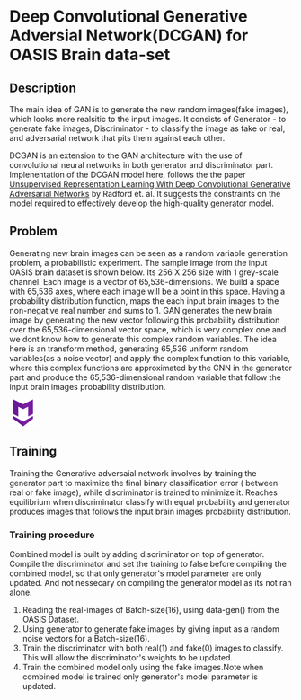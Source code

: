 # Deep Convolutional Generative Adversial Network(DCGAN) for OASIS Brain data-set

## Description

The main idea of GAN is to generate the new random images(fake images), which looks more realsitic to the input images. It consists of Generator - to generate fake images, Discriminator - to classify the image as fake or real, and adversarial network that pits them against each other. 

DCGAN is an extension to the GAN architecture with the use of convolutional neural networks in both generator and discriminator part. Implenentation of the DCGAN model here, follows the the paper [Unsupervised Representation Learning With Deep Convolutional Generative Adversarial Networks](https://arxiv.org/pdf/1511.06434.pdf) by Radford et. al. It suggests the constraints on the model required to effectively develop the high-quality generator model.

## Problem

Generating new brain images can be seen as a random variable generation problem, a probabilistic experiment. The sample image from the input OASIS brain dataset is shown below. Its 256 X 256 size with 1 grey-scale channel. Each image is a vector of 65,536-dimensions. We build a space with 65,536 axes, where each image will be a point in this space. Having a probability distribution function, maps the each input brain images to the non-negative real number and sums to 1. GAN generates the new brain image by generating the new vector following this probability distribution over the 65,536-dimensional vector space, which is very complex one and we dont know how to generate this complex random variables. The idea here is an transform method, generating 65,536 uniform random variables(as a noise vector) and apply the complex function to this variable, where this complex functions are approximated by the CNN in the generator part and produce the 65,536-dimensional random variable that follow the input brain images probability distribution.

![alt text](https://github.com/adam-p/markdown-here/raw/master/src/common/images/icon48.png "Logo Title Text 1")

## Training

Training the Generative adversaial network involves by training the generator part to maximize the final binary classification error ( between real or fake image), while discriminator is trained to minimize it. Reaches equilibrium when discriminator classify with equal probability and generator produces images that follows the input brain images probability distribution.

### Training procedure
Combined model is built by adding discriminator on top of generator. Compile the discriminator and set the training to false before compiling the combined model, so that only generator's model parameter are only updated. And not nessecary on compiling the generator model as its not ran alone. 
1. Reading the real-images of Batch-size(16), using data-gen() from the OASIS Dataset.
1. Using generator to generate fake images by giving input as a random noise vectors for a Batch-size(16).
1. Train the discriminator with both real(1) and fake(0) images to classify. This will allow the discriminator's weights to be updated.
1. Train the combined model only using the fake images.Note when combined model is trained only generator's model parameter is updated.
